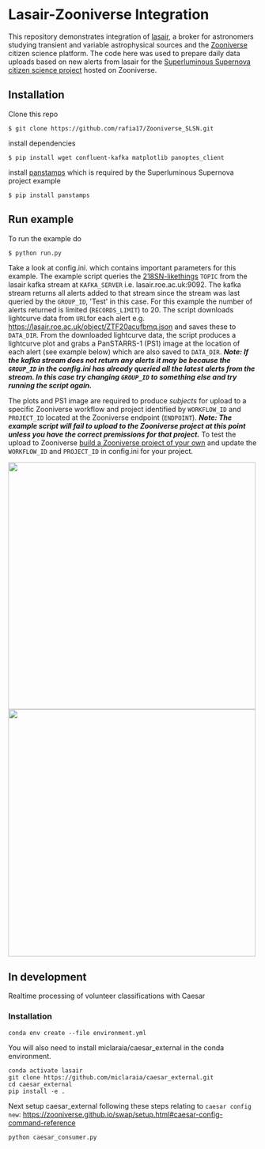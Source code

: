 # Lasair-Zooniverse Integration

This repository demonstrates integration of [lasair](https://lasair.roe.ac.uk/), a broker for astronomers studying transient and variable astrophysical sources and the [Zooniverse](https://www.zooniverse.org/) citizen science platform.  The code here was used to prepare daily data uploads based on new alerts from lasair for the [Superluminous Supernova citizen science project](https://www.zooniverse.org/projects/mrniaboc/superluminous-supernovae) hosted on Zooniverse.

## Installation

Clone this repo
```
$ git clone https://github.com/rafia17/Zooniverse_SLSN.git
```

install dependencies
```
$ pip install wget confluent-kafka matplotlib panoptes_client
```

install [panstamps](https://github.com/thespacedoctor/panstamps) which is required by the Superluminous Supernova project example
```
$ pip install panstamps
```

## Run example

To run the example do
```
$ python run.py
```

Take a look at config.ini. which contains important parameters for this example.  The example script queries the [218SN-likethings](https://lasair.roe.ac.uk/myquery/44/) ```TOPIC``` from the lasair kafka stream at ```KAFKA_SERVER``` i.e. lasair.roe.ac.uk:9092.  The kafka stream returns all alerts added to that stream since the stream was last queried by the ```GROUP_ID```, 'Test' in this case.  For this example the number of alerts returned is limited (```RECORDS_LIMIT```) to 20.  The script downloads lightcurve data from ```URL```for each alert e.g. https://lasair.roe.ac.uk/object/ZTF20acufbmq.json and saves these to ```DATA_DIR```.  From the downloaded lightcurve data, the script produces a lightcurve plot and grabs a PanSTARRS-1 (PS1) image at the location of each alert (see example below) which are also saved to ```DATA_DIR```.  ***Note: If the kafka stream does not return any alerts it may be because the ```GROUP_ID``` in the config.ini has already queried all the latest alerts from the stream.  In this case try changing ```GROUP_ID``` to something else and try running the script again.***

The plots and PS1 image are required to produce *subjects* for upload to a specific Zooniverse workflow and project identified by ```WORKFLOW_ID``` and ```PROJECT_ID``` located at the Zooniverse endpoint (```ENDPOINT```).  ***Note: The example script will fail to upload to the Zooniverse project at this point unless you have the correct premissions for that project.***  To test the upload to Zooniverse [build a Zooniverse project of your own](https://help.zooniverse.org/getting-started/) and update the ```WORKFLOW_ID``` and ```PROJECT_ID``` in config.ini for your project.


<img src="https://github.com/rafia17/Zooniverse_SLSN/blob/master/ZTF20acufbmq_light_curve.jpeg" width="500"/>
<img src="https://github.com/rafia17/Zooniverse_SLSN/blob/master/color__ra2.093337_dec33.089009_arcsec75_skycell2009.020.jpeg" width="500"/>

## In development

Realtime processing of volunteer classifications with Caesar

### Installation

```
conda env create --file environment.yml
```

You will also need to install miclaraia/caesar_external in the conda environment.

```
conda activate lasair
git clone https://github.com/miclaraia/caesar_external.git
cd caesar_external
pip install -e .
```

Next setup caesar_external following these steps relating to ```caesar config new```:
https://zooniverse.github.io/swap/setup.html#caesar-config-command-reference

```
python caesar_consumer.py
```
